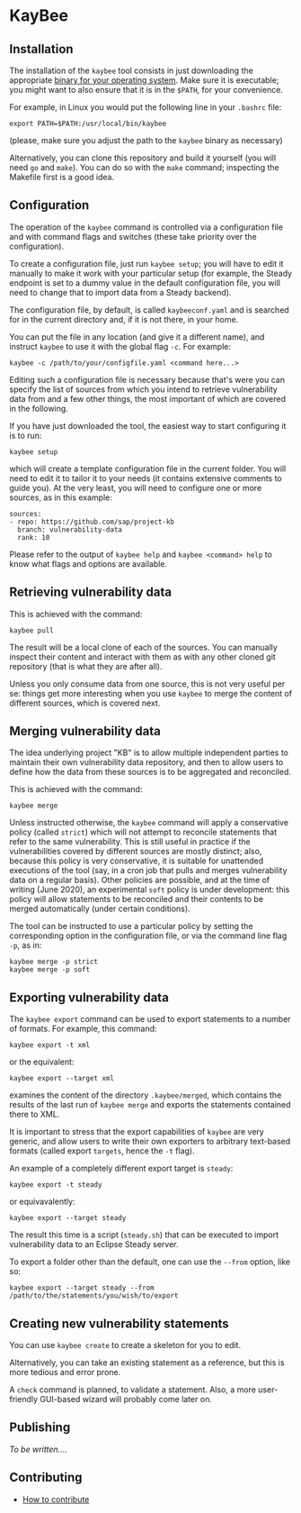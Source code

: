 # KayBee

## Installation

The installation of the `kaybee` tool consists in just downloading the appropriate
[binary for your operating system](https://github.com/SAP/project-kb/releases).
Make sure it is executable; you might want to also ensure that it is in the `$PATH`, for your convenience.

For example, in Linux you would put the following line in your `.bashrc` file:

    export PATH=$PATH:/usr/local/bin/kaybee

(please, make sure you adjust the path to the `kaybee` binary as necessary)

Alternatively, you can clone this repository and build it yourself (you will need `go` and `make`).
You can do so with the `make` command; inspecting the Makefile first is a good idea.

## Configuration

The operation of the `kaybee` command is controlled via a configuration file and with
command flags and switches (these take priority over the configuration).

To create a configuration file, just run `kaybee setup`; you will have to edit it manually
to make it work with your particular setup (for example, the Steady endpoint is set to a dummy value
in the default configuration file, you will need to change that to import data from a Steady backend).

The configuration file, by default, is called `kaybeeconf.yaml` and is searched for
in the current directory and, if it is not there, in your home.

You can put the file in any location (and give it a different name), and
instruct `kaybee` to use it with the global flag `-c`. For example:

    kaybee -c /path/to/your/configfile.yaml <command here...>

Editing such a configuration file is necessary because that's were you can specify the list
of sources from which you intend to retrieve vulnerability data from and
a few other things, the most important of which are covered in the following.

If you have just downloaded the tool, the easiest way to start configuring
it is to run:

    kaybee setup

which will create a template configuration file in the current folder. You
will need to edit it to tailor it to your needs (it contains extensive comments
to guide you). At the very least, you will need to configure one or more sources,
as in this example:

    sources:
    - repo: https://github.com/sap/project-kb
      branch: vulnerability-data
      rank: 10

Please refer to the output of `kaybee help` and `kaybee <command> help` to
know what flags and options are available.

## Retrieving vulnerability data

This is achieved with the command:

    kaybee pull

The result will be a local clone of each of the sources. You can
manually inspect their content and interact with them as with any
other cloned git repository (that is what they are after all).

Unless you only consume data from one source, this is not very useful
per se: things get more interesting when you use `kaybee` to merge
the content of different sources, which is covered next.

## Merging  vulnerability data

The idea underlying project "KB" is to allow multiple independent
parties to maintain their own vulnerability data repository, and then
to allow users to define how the data from these sources is to be aggregated
and reconciled.

This is achieved with the command:

    kaybee merge

Unless instructed otherwise, the `kaybee` command will apply a conservative
policy (called `strict`) which will not attempt to reconcile statements
that refer to the same vulnerability. This is still useful in practice if
the vulnerabilities covered by different sources are mostly distinct; also,
because this policy is very conservative, it is suitable for unattended
executions of the tool (say, in a cron job that pulls and merges vulnerability
data on a regular basis). Other policies are possible, and at the time of writing
(June 2020), an experimental `soft` policy is under development: this policy
will allow statements to be reconciled and their contents to be merged automatically
(under certain conditions).

The tool can be instructed to use a particular policy by setting the corresponding
option in the configuration file, or via the command line flag `-p`, as in:

    kaybee merge -p strict
    kaybee merge -p soft



## Exporting vulnerability data

The `kaybee export` command can be used to export statements to a number of formats.
For example, this command:

    kaybee export -t xml

or the equivalent:

    kaybee export --target xml

examines the content of the directory `.kaybee/merged`, which contains the results of
the last run of `kaybee merge` and exports the statements contained there to XML.

It is important to stress that the export capabilities of `kaybee` are very generic, and
allow users to write their own exporters to arbitrary text-based formats (called export `targets`, hence
the `-t` flag).

An example of a completely different export target is `steady`:

    kaybee export -t steady

or equivavalently:

    kaybee export --target steady

The result this time is a script (`steady.sh`) that can be executed to import
vulnerability data to an Eclipse Steady server.

To export a folder other than the default, one can use the `--from` option, like so:

    kaybee export --target steady --from /path/to/the/statements/you/wish/to/export


## Creating new vulnerability statements

You can use `kaybee create` to create a skeleton for you to edit.

Alternatively, you can take an existing statement as a reference, but this is more
tedious and error prone.

A `check` command is planned, to validate a statement. Also, a more user-friendly GUI-based wizard
will probably come later on.

## Publishing

*To be written....*

## Contributing
* [How to contribute](contributing.md)
